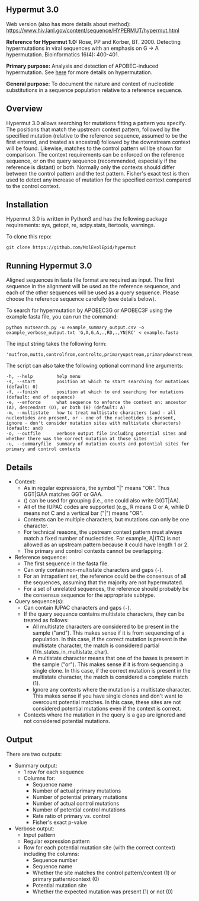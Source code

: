 ## Hypermut 3.0

Web version (also has more details about method): https://www.hiv.lanl.gov/content/sequence/HYPERMUT/hypermut.html

**Reference for Hypermut 1.0:**
Rose, PP and Korber, BT. 2000. Detecting hypermutations in viral sequences with an emphasis on G -> A hypermutation. Bioinformatics 16(4): 400-401.

**Primary purpose:** Analysis and detection of APOBEC-induced hypermutation. 
See [here](https://www.hiv.lanl.gov/content/sequence/HYPERMUT/Readme.html) for more details on hypermutation. 

**General purpose:** To document the nature and context of nucleotide substitutions in a sequence population relative to a reference sequence.

## Overview

Hypermut 3.0 allows searching for mutations fitting a pattern you specify. 
The positions that match the upstream context pattern, followed by the specified mutation (relative to the reference sequence, 
assumed to be the first entered, and treated as ancestral) followed by the downstream context will be found. 
Likewise, matches to the control pattern will be shown for comparison. 
The context requirements can be enforced on the reference sequence, or on the query sequence (recommended, especially if the reference is distant) or both. 
Normally only the contexts should differ between the control pattern and the test pattern. 
Fisher's exact test is then used to detect any increase of mutation for the specified context compared to the control context.

## Installation

Hypermut 3.0 is written in Python3 and has the following package requirements: sys, getopt, re, scipy.stats, itertools, warnings.

To clone this repo:

```
git clone https://github.com/MolEvolEpid/hypermut
```

## Running Hypermut 3.0

Aligned sequences in fasta file format are required as input.
The first sequence in the alignment will be used as the reference sequence, and each of the other sequences will be used as a query sequence. 
Please choose the reference sequence carefully (see details below). 

To search for hypermutation by APOBEC3G or APOBEC3F using the example fasta file, you can run the command:

```
python mutsearch.py -u example_summary_output.csv -o example_verbose_output.txt 'G,A,G,A,.,RD,.,YN|RC' < example.fasta
```

The input string takes the following form:

```
'mutfrom,mutto,controlfrom,controlto,primaryupstream,primarydownstream,controlupstream,controldownstream'
```

The script can also take the following optional command line arguments:

```
-h, --help         help menu
-s, --start        position at which to start searching for mutations (default: 0)
-f, --finish       position at which to end searching for mutations (default: end of sequence)
-e, --enforce      what sequence to enforce the context on: ancestor (A), descendant (D), or both (B) (default: A)
-m, --multistate   how to treat multistate characters (and - all nucleotides are present, or - one of the nucleotides is present, ignore - don't consider mutation sites with multistate characters) (default: and)
-o, --outfile      verbose output file including potential sites and whether there was the correct mutation at those sites
-u, --summaryfile  summary of mutation counts and potential sites for primary and control contexts
```

## Details

- Context:
  - As in regular expressions, the symbol "|" means "OR". Thus GGT|GAA matches GGT or GAA.
  - () can be used for grouping (i.e., one could also write G(GT|AA).
  - All of the IUPAC codes are supported (e.g., R means G or A, while D means not C and a vertical bar ("|") means "OR".
  - Contexts can be multiple characters, but mutations can only be one character. 
  - For technical reasons, the upstream context pattern must always match a fixed number of nucleotides.
    For example, A|(TC) is not allowed as an upstream pattern because it could have length 1 or 2.
  - The primary and control contexts cannot be overlapping.
- Reference sequence:
  - The first sequence in the fasta file.
  - Can only contain non-multistate characters and gaps (`-`).
  - For an intrapatient set, the reference could be the consensus of all the sequences, assuming that the majority are not hypermutated.
  - For a set of unrelated sequences, the reference should probably be the consensus sequence for the appropriate subtype.
- Query sequence(s):
  - Can contain IUPAC characters and gaps (`-`).
  - If the query sequence contains multistate characters, they can be treated as follows:
    - All multistate characters are considered to be present in the sample ("and"). This makes sense if it is from sequencing of a population.
      In this case, if the correct mutation is present in the multistate character, the match is considered partial (1/n_states_in_multistate_char). 
    - A multistate character means that one of the bases is present in the sample ("or"). This makes sense if it is from sequencing a single clone.
      In this case, if the correct mutation is present in the multistate character, the match is considered a complete match (1).
    - Ignore any contexts where the mutation is a multistate character.
      This makes sense if you have single clones and don't want to overcount potential matches.
      In this case, these sites are not considered potential mutations even if the context is correct.
  - Contexts where the mutation in the query is a gap are ignored and not considered potential mutations.

## Output

There are two outputs:

- Summary output:
  - 1 row for each sequence
  - Columns for:
    - Sequence name
    - Number of actual primary mutations 
    - Number of potential primary mutations 
    - Number of actual control mutations 
    - Number of potential control mutations
    - Rate ratio of primary vs. control
    - Fisher's exact p-value
- Verbose output:
  - Input pattern
  - Regular expression pattern
  - Row for each potential mutation site (with the correct context) including the columns:
    - Sequence number
    - Sequence name
    - Whether the site matches the control pattern/context (1) or primary pattern/context (0)
    - Potential mutation site
    - Whether the expected mutation was present (1) or not (0)


